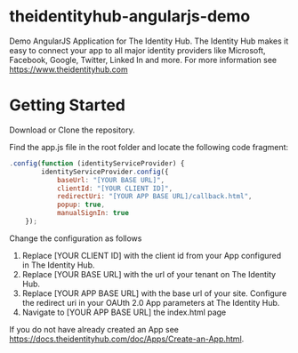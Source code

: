theidentityhub-angularjs-demo
===========================

Demo AngularJS Application for The Identity Hub. The Identity Hub makes it easy to connect your app to all major identity providers like Microsoft, Facebook, Google, Twitter, Linked In and more. For more information see https://www.theidentityhub.com

Getting Started
===============

Download or Clone the repository. 

Find the app.js file in the root folder and locate the following code fragment:

````js
.config(function (identityServiceProvider) {
        identityServiceProvider.config({
            baseUrl: "[YOUR BASE URL]",
            clientId: "[YOUR CLIENT ID]",
            redirectUri: "[YOUR APP BASE URL]/callback.html",
            popup: true,
            manualSignIn: true
    });
````

Change the configuration as follows

1. Replace [YOUR CLIENT ID] with the client id from your App configured in The Identity Hub.
2. Replace [YOUR BASE URL] with the url of your tenant on The Identity Hub.
3. Replace [YOUR APP BASE URL] with the base url of your site. Configure the redirect uri in your OAUth 2.0 App parameters at The Identity Hub.
4. Navigate to [YOUR APP BASE URL] the index.html page

If you do not have already created an App see https://docs.theidentityhub.com/doc/Apps/Create-an-App.html.



